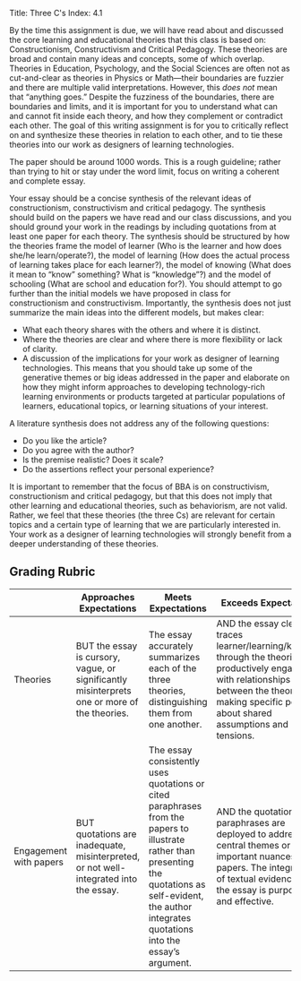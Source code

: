 Title: Three C's
Index: 4.1

By the time this assignment is due, we will have read about and discussed the core learning and educational theories that this class is based on: Constructionism, Constructivism and Critical Pedagogy. These theories are broad and contain many ideas and concepts, some of which overlap. Theories in Education, Psychology, and the Social Sciences are often not as cut-and-clear as theories in Physics or Math—their boundaries are fuzzier and there are multiple valid interpretations. However, this *does not* mean that “anything goes.” Despite the fuzziness of the boundaries, there are boundaries and limits, and it is important for you to understand what can and cannot fit inside each theory, and how they complement or contradict each other. The goal of this writing assignment is for you to critically reflect on and synthesize these theories in relation to each other, and to tie these theories into our work as designers of learning technologies.

The paper should be around 1000 words. This is a rough guideline; rather than trying to hit or stay under the word limit, focus on writing a coherent and complete essay.

Your essay should be a concise synthesis of the relevant ideas of constructionism, constructivism and critical pedagogy. The synthesis should build on the papers we have read and our class discussions, and you should ground your work in the readings by including quotations from at least one paper for each theory. The synthesis should be structured by how the theories frame the model of learner (Who is the learner and how does she/he learn/operate?), the model of learning (How does the actual process of learning takes place for each learner?), the model of knowing (What does it mean to “know” something? What is “knowledge”?) and the model of schooling (What are school and education for?). You should attempt to go further than the initial models we have proposed in class for constructionism and constructivism. Importantly, the synthesis does not just summarize the main ideas into the different models, but makes clear:

* What each theory shares with the others and where it is distinct.
* Where the theories are clear and where there is more flexibility or lack of clarity.
* A discussion of the implications for your work as designer of learning technologies. This means that you should take up some of the generative themes or big ideas addressed in the paper and elaborate on how they might inform approaches to developing technology-rich learning environments or products targeted at particular populations of learners, educational topics, or learning situations of your interest.

A literature synthesis does not address any of the following questions:

* Do you like the article?
* Do you agree with the author?
* Is the premise realistic? Does it scale?
* Do the assertions reflect your personal experience?

It is important to remember that the focus of BBA is on constructivism, constructionism and critical pedagogy, but that this does not imply that other learning and educational theories, such as behaviorism, are not valid. Rather, we feel that these theories (the three Cs) are relevant for certain topics and a certain type of learning that we are particularly interested in. Your work as a designer of  learning technologies will strongly benefit from a deeper understanding of these theories.

## Grading Rubric

| | Approaches Expectations | Meets Expectations | Exceeds Expectations |
|-|-------------------------|--------------------|----------------------|
|Theories|BUT the essay is cursory, vague, or  significantly misinterprets one or more of the theories.|The essay accurately summarizes each of the three theories, distinguishing them from one another.|AND the essay clearly traces learner/learning/knowing through the theories and productively engages with relationships between the theories, making specific points about shared assumptions and tensions.|
|Engagement with papers|BUT quotations are inadequate, misinterpreted, or not well-integrated into the essay.|The essay consistently uses quotations or cited paraphrases from the papers to illustrate rather than presenting the quotations as self-evident, the author integrates quotations into the essay’s argument.|AND the quotations/ paraphrases are deployed to address central themes or important nuances of the papers. The integration of  textual evidence into the essay is purposeful and effective.|
